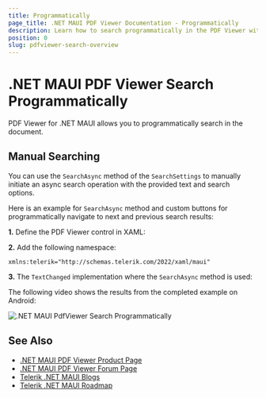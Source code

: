 ```yaml
---
title: Programmatically
page_title: .NET MAUI PDF Viewer Documentation - Programmatically
description: Learn how to search programmatically in the PDF Viewer without using the buil-in rtoolbar items. 
position: 0
slug: pdfviewer-search-overview
---
```


# .NET MAUI PDF Viewer Search Programmatically

PDF Viewer for .NET MAUI allows you to programmatically search in the document. 

## Manual Searching

You can use the `SearchAsync` method of the `SearchSettings` to manually initiate an async search operation with the provided text and search options.

Here is an example for `SearchAsync` method and custom buttons for programmatically navigate to next and previous search results:

**1.** Define the PDF Viewer control in XAML: 

<snippet id='pdfviewer-search-programmatic'/>

**2.** Add the following namespace:

```XAML
xmlns:telerik="http://schemas.telerik.com/2022/xaml/maui"
```

**3.** The `TextChanged` implementation where the `SearchAsync` method is used:

<snippet id='pdfviewer-entry-textchanged'/>

The following video shows the results from the completed example on Android:

![.NET MAUI PdfViewer Search Programmatically](images/pdf-search-programmatically.gif "PDF Viewer Search Programmatically")

## See Also

- [.NET MAUI PDF Viewer Product Page](https://www.telerik.com/maui-ui/pdfviewer)
- [.NET MAUI PDF Viewer Forum Page](https://www.telerik.com/forums/maui?tagId=2059)
- [Telerik .NET MAUI Blogs](https://www.telerik.com/blogs/mobile-net-maui)
- [Telerik .NET MAUI Roadmap](https://www.telerik.com/support/whats-new/maui-ui/roadmap)

